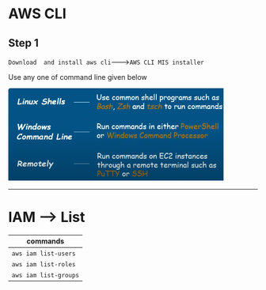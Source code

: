 # AWS CLI

## Step 1

`Download  and install aws cli`--->`AWS CLI MIS installer`


Use any one of command line given below

![img.png](img.png)

-----

# IAM -->  List                 
| commands              |
|-----------------------|
| `aws iam list-users`  |
| `aws iam list-roles`  |
| `aws iam list-groups` |



